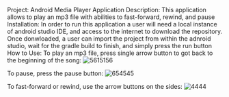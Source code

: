 Project: Android Media Player Application 
Description: This application allows to play an mp3 file with abilities to fast-forward, rewind, and pause
Installation: In order to run this application a user will need a local instance of android studio IDE, and access to the internet to download the repository. Once donwloaded, a user can import the project
from within the adnroid studio, wait for the gradle build to finish, and simply press the run button
How to Use: 
To play an mp3 file, press single arrow button to got back to the beginning of the song:
![5615156](https://github.com/user-attachments/assets/8ba146ef-a43f-41e8-91ad-58e381638df0)

To pause, press the pause button:
![654545](https://github.com/user-attachments/assets/fe1200b6-bf2d-4e72-b2b0-a34b30c88e48)

To fast-forward or rewind, use the arrow buttons on the sides: ![4444](https://github.com/user-attachments/assets/ed3551c1-01ff-4942-adc3-4960d5a7dcc2)
